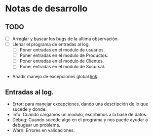 ﻿# Notas de desarrollo

## TODO
- [ ] Arreglar y buscar los bugs de la ultima observación.
- [ ] Llenar el programa de entradas al log.
    - [ ] Poner entradas en el modulo de usuarios.
    - [ ] Poner entradas en el modulo de Productos.
    - [ ] Poner entradas en el modulo de Clientes.
    - [ ] Poner entradas en el modulo de Sucursal.
- Añadir manejo de excepciones global [link](https://wpf-tutorial.com/wpf-application/handling-exceptions/).


## Entradas al log.
- Error: para manejar excepciones, dando una descripción de lo que sucede y donde.
- Info: Cuando cargamos un modulo, escribimos a la base de datos.
- Debug: Cuando sucede algo en el programa y nos puede ayudar a debugear un problema.
- Warn: Errores en validaciones.